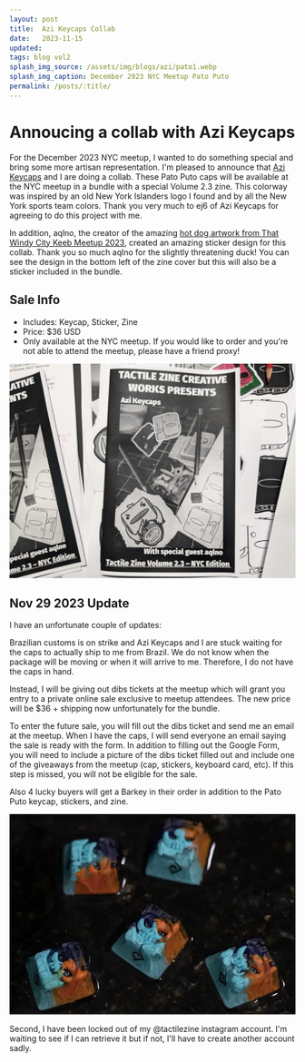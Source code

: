 ```yaml
---
layout: post
title:  Azi Keycaps Collab
date:   2023-11-15
updated: 
tags: blog vol2 
splash_img_source: /assets/img/blogs/azi/pato1.webp
splash_img_caption: December 2023 NYC Meetup Pato Puto
permalink: /posts/:title/
---
```


# Annoucing a collab with Azi Keycaps
For the December 2023 NYC meetup, I wanted to do something special and bring some more artisan representation. I'm pleased to announce that [Azi Keycaps](https://www.instagram.com/azi.keycaps/) and I are doing a collab. These Pato Puto caps will be available at the NYC meetup in a bundle with a special Volume 2.3 zine. This colorway was inspired by an old New York Islanders logo I found and by all the New York sports team colors. Thank you very much to ej6 of Azi Keycaps for agreeing to do this project with me.

In addition, aqlno, the creator of the amazing [hot dog artwork from That Windy City Keeb Meetup 2023](https://chicagomechkb.xyz/That-Windy-City-Keebmeet-2023-d03e41cfd4ee4a7a91f76b49d9872880), created an amazing sticker design for this collab. Thank you so much aqlno for the slightly threatening duck! You can see the design in the bottom left of the zine cover but this will also be a sticker included in the bundle.

## Sale Info
* Includes: Keycap, Sticker, Zine
* Price: $36 USD
* Only available at the NYC meetup. If you would like to order and you're not able to attend the meetup, please have a friend proxy!

![Zine](/assets/img/blogs/azi/zine2.webp)

## Nov 29 2023 Update
I have an unfortunate couple of updates:

Brazilian customs is on strike and Azi Keycaps and I are stuck waiting for the caps to actually ship to me from Brazil. We do not know when the package will be moving or when it will arrive to me. Therefore, I do not have the caps in hand.

Instead, I will be giving out dibs tickets at the meetup which will grant you entry to a private online sale exclusive to meetup attendees. The new price will be $36 + shipping now unfortunately for the bundle.

To enter the future sale, you will fill out the dibs ticket and send me an email at the meetup. When I have the caps, I will send everyone an email saying the sale is ready with the form. In addition to filling out the Google Form, you will need to include a picture of the dibs ticket filled out and include one of the giveaways from the meetup (cap, stickers, keyboard card, etc). If this step is missed, you will not be eligible for the sale.

Also 4 lucky buyers will get a Barkey in their order in addition to the Pato Puto keycap, stickers, and zine.

![Barkey](/assets/img/blogs/azi/barkey.webp)

Second, I have been locked out of my @tactilezine instagram account. I'm waiting to see if I can retrieve it but if not, I'll have to create another account sadly.